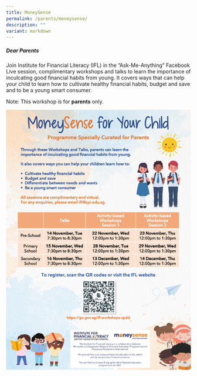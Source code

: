 ```yaml
---
title: MoneySense
permalink: /parents/moneysense/
description: ""
variant: markdown
---
```

##### Dear Parents

Join Institute for Financial Literacy (IFL) in the “Ask-Me-Anything” Facebook Live session, complimentary workshops and talks to learn the importance of inculcating good financial habits from young. It covers ways that can help your child to learn how to cultivate healthy financial habits, budget and save and to be a young smart consumer. 


Note: This workshop is for **parents** only.

![](/images/Parents/msfyc%20edm.png)




